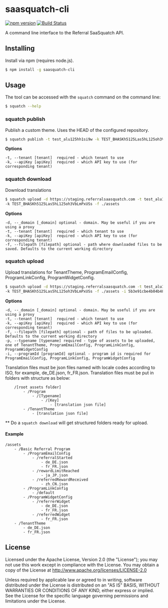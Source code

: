 saasquatch-cli
==============

[![npm version](https://badge.fury.io/js/saasquatch-cli.svg)](http://badge.fury.io/js/saasquatch-cli)
[![Build Status](https://travis-ci.org/saasquatch/saasquatch-cli.svg?branch=master)](https://travis-ci.org/saasquatch/saasquatch-cli)

A command line interface to the Referral SaaSquatch API.


## Installing

Install via npm (requires node.js).

```bash
$ npm install -g saasquatch-cli
```


## Usage

The tool can be accessed with the `squatch` command on the command line:

```bash
$ squatch --help
```

### squatch publish

Publish a custom theme. Uses the HEAD of the configured repository.

```bash
$ squatch publish -t test_alu125hh1si9w -k TEST_BHASKh5125Las5hL125oh3VbLmPxUSs
```

**Options**

```
-t, --tenant [tenant]  required - which tenant to use
-k, --apiKey [apiKey]  required - which API key to use (for corresponding tenant)
```
### squatch download
Download translations

```bash
$ squatch upload -d https://staging.referralsaasquatch.com -t test_alu125hh1si9w
-k TEST_BHASKh5125Las5hL125oh3VbLmPxUSs -f ./assets
```

**Options**

```
-d, --_domain [_domain] optional - domain. May be useful if you are using a proxy
-t, --tenant [tenant]  required - which tenant to use
-k, --apiKey [apiKey]  required - which API key to use (for corresponding tenant)
-f, --filepath [filepath] optional - path where downloaded files to be saved. Defaults to the current working directory
```

### squatch upload

Upload translations for TenantTheme, ProgramEmailConfig, ProgramLinkConfig, ProgramWidgetConfig.

```bash
$ squatch upload -d https://staging.referralsaasquatch.com -t test_alu125hh1si9w
-k TEST_BHASKh5125Las5hL125oh3VbLmPxUSs -f ./assets -i 5b3e91cbe4b04b486fc9e474 -p ProgramWidgetConfig
```

**Options**
```
-d, --_domain [_domain] optional - domain. May be useful if you are using a proxy
-t, --tenant [tenant]  required - which tenant to use
-k, --apiKey [apiKey]  required - which API key to use (for corresponding tenant)
-f, --filepath [filepath] optional - path of files to be uploaded. Defaults to the current working directory
-p, --typename [typename] required - type of assets to be uploaded, one of TenantTheme, ProgramEmailConfig, ProgramLinkConfig, ProgramWidgetConfig
-i, --programId [programId] optional - program id is required for ProgramEmailConfig, ProgramLinkConfig, ProgramWidgetConfig
```

Translation files must be json files named with locale codes according to ISO, for example, de_DE.json, fr_FR.json.
Translation files must be put in folders with structure as below:

```
    /[root assets folder]
        - /Program
            - /[Typename]
                - /[Key]
                    - [translation json file]
        - /TenantTheme
            - [translation json file]
```

** Do a `squatch download` will get structured folders ready for upload.

#### Example
```
/assets
    - /Basic Referral Program
        - /ProgramEmailConfig
            - /referralStarted
                - de_DE.json
                - fr_FR.json
            - /rewardLimitReached
                - ja_JP.json
            - /referredRewardReceived
                - zh_CN.json
        - /ProgramLinkConfig
            - /default
        - /ProgramWidgetConfig
            - /referrerWidget
                - de_DE.json
                - fr_FR.json
            - /referredWidget
                - fr_FR.json
    - /TenantTheme
        - de_DE.json
        - fr_FR.json
```



## License

Licensed under the Apache License, Version 2.0 (the "License"); you may not use this work except in compliance with the License. You may obtain a copy of the License at http://www.apache.org/licenses/LICENSE-2.0

Unless required by applicable law or agreed to in writing, software distributed under the License is distributed on an "AS IS" BASIS, WITHOUT WARRANTIES OR CONDITIONS OF ANY KIND, either express or implied. See the License for the specific language governing permissions and limitations under the License.
